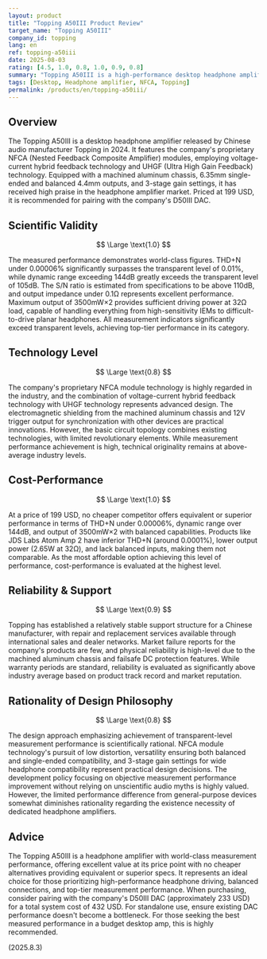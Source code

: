 ```yaml
---
layout: product
title: "Topping A50III Product Review"
target_name: "Topping A50III"
company_id: topping
lang: en
ref: topping-a50iii
date: 2025-08-03
rating: [4.5, 1.0, 0.8, 1.0, 0.9, 0.8]
summary: "Topping A50III is a high-performance desktop headphone amplifier featuring advanced NFCA modules. It achieves excellent measured performance with THD+N under 0.00006%, dynamic range exceeding 144dB, and maximum output of 3500mW×2."
tags: [Desktop, Headphone amplifier, NFCA, Topping]
permalink: /products/en/topping-a50iii/
---
```

## Overview

The Topping A50III is a desktop headphone amplifier released by Chinese audio manufacturer Topping in 2024. It features the company's proprietary NFCA (Nested Feedback Composite Amplifier) modules, employing voltage-current hybrid feedback technology and UHGF (Ultra High Gain Feedback) technology. Equipped with a machined aluminum chassis, 6.35mm single-ended and balanced 4.4mm outputs, and 3-stage gain settings, it has received high praise in the headphone amplifier market. Priced at 199 USD, it is recommended for pairing with the company's D50III DAC.

## Scientific Validity

$$ \Large \text{1.0} $$

The measured performance demonstrates world-class figures. THD+N under 0.00006% significantly surpasses the transparent level of 0.01%, while dynamic range exceeding 144dB greatly exceeds the transparent level of 105dB. The S/N ratio is estimated from specifications to be above 110dB, and output impedance under 0.1Ω represents excellent performance. Maximum output of 3500mW×2 provides sufficient driving power at 32Ω load, capable of handling everything from high-sensitivity IEMs to difficult-to-drive planar headphones. All measurement indicators significantly exceed transparent levels, achieving top-tier performance in its category.

## Technology Level

$$ \Large \text{0.8} $$

The company's proprietary NFCA module technology is highly regarded in the industry, and the combination of voltage-current hybrid feedback technology with UHGF technology represents advanced design. The electromagnetic shielding from the machined aluminum chassis and 12V trigger output for synchronization with other devices are practical innovations. However, the basic circuit topology combines existing technologies, with limited revolutionary elements. While measurement performance achievement is high, technical originality remains at above-average industry levels.

## Cost-Performance

$$ \Large \text{1.0} $$

At a price of 199 USD, no cheaper competitor offers equivalent or superior performance in terms of THD+N under 0.00006%, dynamic range over 144dB, and output of 3500mW×2 with balanced capabilities. Products like JDS Labs Atom Amp 2 have inferior THD+N (around 0.0001%), lower output power (2.65W at 32Ω), and lack balanced inputs, making them not comparable. As the most affordable option achieving this level of performance, cost-performance is evaluated at the highest level.

## Reliability & Support

$$ \Large \text{0.9} $$

Topping has established a relatively stable support structure for a Chinese manufacturer, with repair and replacement services available through international sales and dealer networks. Market failure reports for the company's products are few, and physical reliability is high-level due to the machined aluminum chassis and failsafe DC protection features. While warranty periods are standard, reliability is evaluated as significantly above industry average based on product track record and market reputation.

## Rationality of Design Philosophy

$$ \Large \text{0.8} $$

The design approach emphasizing achievement of transparent-level measurement performance is scientifically rational. NFCA module technology's pursuit of low distortion, versatility ensuring both balanced and single-ended compatibility, and 3-stage gain settings for wide headphone compatibility represent practical design decisions. The development policy focusing on objective measurement performance improvement without relying on unscientific audio myths is highly valued. However, the limited performance difference from general-purpose devices somewhat diminishes rationality regarding the existence necessity of dedicated headphone amplifiers.

## Advice

The Topping A50III is a headphone amplifier with world-class measurement performance, offering excellent value at its price point with no cheaper alternatives providing equivalent or superior specs. It represents an ideal choice for those prioritizing high-performance headphone driving, balanced connections, and top-tier measurement performance. When purchasing, consider pairing with the company's D50III DAC (approximately 233 USD) for a total system cost of 432 USD. For standalone use, ensure existing DAC performance doesn't become a bottleneck. For those seeking the best measured performance in a budget desktop amp, this is highly recommended.

(2025.8.3)
